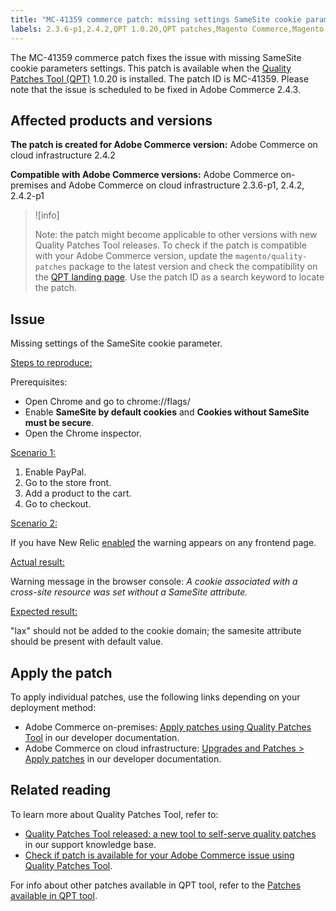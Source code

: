 ```yaml
---
title: "MC-41359 commerce patch: missing settings SameSite cookie param"
labels: 2.3.6-p1,2.4.2,QPT 1.0.20,QPT patches,Magento Commerce,Magento Commerce Cloud,SameSite,browser,cookies,error,settings,support tools,Adobe Commerce,cloud infrastructure,on-premises
---
```


The MC-41359 commerce patch fixes the issue with missing SameSite cookie parameters settings. This patch is available when the [Quality Patches Tool (QPT)](https://support.magento.com/hc/en-us/articles/360047139492) 1.0.20 is installed. The patch ID is MC-41359. Please note that the issue is scheduled to be fixed in Adobe Commerce 2.4.3.

## Affected products and versions

 **The patch is created for Adobe Commerce version:** Adobe Commerce on cloud infrastructure 2.4.2

 **Compatible with Adobe Commerce versions:** Adobe Commerce on-premises and Adobe Commerce on cloud infrastructure 2.3.6-p1, 2.4.2, 2.4.2-p1

>![info]
>
 >Note: the patch might become applicable to other versions with new Quality Patches Tool releases. To check if the patch is compatible with your Adobe Commerce version, update the `magento/quality-patches` package to the latest version and check the compatibility on the [QPT landing page](https://devdocs.magento.com/quality-patches/tool.html#patch-grid). Use the patch ID as a search keyword to locate the patch.

## Issue

Missing settings of the SameSite cookie parameter.

 <ins>Steps to reproduce:</ins>

Prerequisites:

* Open Chrome and go to chrome://flags/
* Enable **SameSite by default cookies** and **Cookies without SameSite must be secure**.
* Open the Chrome inspector.

 <ins>Scenario 1:</ins>

1. Enable PayPal.
1. Go to the store front.
1. Add a product to the cart.
1. Go to checkout.

 <ins>Scenario 2:</ins>

If you have New Relic [enabled](https://docs.magento.com/user-guide/reports/new-relic-reporting.html) the warning appears on any frontend page.

<ins>Actual result:</ins>

Warning message in the browser console: *A cookie associated with a cross-site resource was set without a SameSite attribute.*

 <ins>Expected result:</ins>

"lax" should not be added to the cookie domain; the samesite attribute should be present with default value.

## Apply the patch

To apply individual patches, use the following links depending on your deployment method:

* Adobe Commerce on-premises: [Apply patches using Quality Patches Tool](https://devdocs.magento.com/guides/v2.4/comp-mgr/patching/mqp.html) in our developer documentation.
* Adobe Commerce on cloud infrastructure: [Upgrades and Patches > Apply patches](https://devdocs.magento.com/cloud/project/project-patch.html) in our developer documentation.

## Related reading

To learn more about Quality Patches Tool, refer to:

* [Quality Patches Tool released: a new tool to self-serve quality patches](https://support.magento.com/hc/en-us/articles/360047139492) in our support knowledge base.
* [Check if patch is available for your Adobe Commerce issue using Quality Patches Tool](https://support.magento.com/hc/en-us/articles/360047125252).

For info about other patches available in QPT tool, refer to the [Patches available in QPT tool](https://devdocs.magento.com/quality-patches/tool.html#patch-grid).

